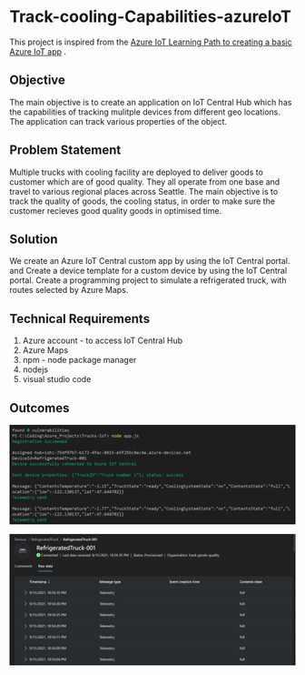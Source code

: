 ﻿# Track-cooling-Capabilities-azureIoT
 
 This project is inspired from the [Azure IoT Learning Path to creating a basic Azure IoT app](https://docs.microsoft.com/en-us/learn/modules/create-your-first-iot-central-app/1-introduction) . 
 
 ## Objective 
 The main objective is to create an application on IoT Central Hub which has the capabilities of tracking mulitple devices from different geo locations. 
 The application can track various properties of the object. 
 
 ## Problem Statement 
 Multiple trucks with cooling facility are deployed to deliver goods to customer which are of good quality. They all operate from one base and travel to various regional
 places across Seattle. The main objective is to track the quality of goods, the cooling status, in order to make sure the customer recieves good quality goods in
 optimised time. 
 
 ## Solution 
 
 We create an Azure IoT Central custom app by using the IoT Central portal.
and Create a device template for a custom device by using the IoT Central portal.
Create a programming project to simulate a refrigerated truck, with routes selected by Azure Maps.

## Technical Requirements
1. Azure account - to access IoT Central Hub
2. Azure Maps 
3. npm - node package manager 
4. nodejs
5. visual studio code 

## Outcomes 
![Test_app](Test_app.PNG)

![IoT CentralHub portal](Track_on_IoTCentral.PNG)

